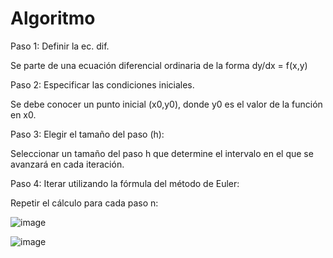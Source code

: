 # Algoritmo

Paso 1: Definir la ec. dif.

Se parte de una ecuación diferencial ordinaria de la forma dy/dx = f(x,y)

Paso 2: Especificar las condiciones iniciales.

Se debe conocer un punto inicial (x0,y0), donde y0 es el valor de la función en x0.

Paso 3: Elegir el tamaño del paso (h):

Seleccionar un tamaño del paso h que determine el intervalo en el que se avanzará en cada iteración. 

Paso 4: Iterar utilizando la fórmula del método de Euler:

Repetir el cálculo para cada paso n:

![image](https://github.com/22030130/Numerical-Methods-/assets/147437999/ab0be145-ec13-4b9a-8ed9-8ce1780b8f8b)

![image](https://github.com/22030130/Numerical-Methods-/assets/147437999/b068303e-c105-4f24-8de7-65ae07ea11f8)

